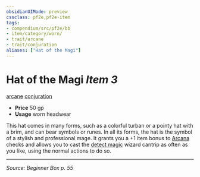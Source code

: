 ```yaml
---
obsidianUIMode: preview
cssclass: pf2e,pf2e-item
tags:
- compendium/src/pf2e/bb
- item/category/worn/
- trait/arcane
- trait/conjuration
aliases: ["Hat of the Magi"]
---
```

# Hat of the Magi *Item 3*  
[arcane](rules/traits/arcane.md "Arcane Tradition Trait")  [conjuration](rules/traits/conjuration.md "Conjuration School Trait")  

- **Price** 50 gp
- **Usage** worn headwear

This hat comes in many forms, such as a colorful turban or a pointy hat with a brim, and can bear symbols or runes. In all its forms, the hat is the symbol of a stylish and professional mage. It grants you a +1 item bonus to [Arcana](compendium/skills.md#Arcana) checks and allows you to cast the [detect magic](compendium/spells/detect-magic.md) wizard cantrip as often as you like, using the normal actions to do so.


---
*Source: Beginner Box p. 55*